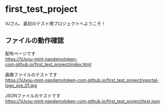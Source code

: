 # first_test_project
VJさん、最初のテスト用プロジェクトへようこそ！  

## ファイルの動作確認
配布ページです  
https://VJyou-mint-nandemotoken-com.github.io/first_test_project/index.html

画像ファイルのテストです  
https://VJyou-mint-nandemotoken-com.github.io/first_test_project/vportal-logo_pre_01.jpg

JSONファイルのテストです  
https://VJyou-mint-nandemotoken-com.github.io/first_test_project/test.json
